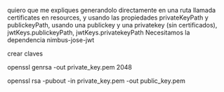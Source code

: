quiero que me expliques generandolo directamente en una ruta llamada certificates en resources, y usando las propiedades privateKeyPath y publickeyPath, usando una publickey y una privatekey (sin certificados), jwtKeys.publickeyPath, jwtKeys.privatekeyPath
Necesitamos la dependencia nimbus-jose-jwt



crear claves

openssl genrsa -out private_key.pem 2048  

openssl rsa -pubout -in private_key.pem -out public_key.pem